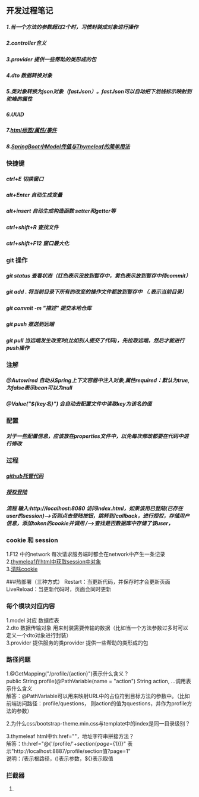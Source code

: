 ## 开发过程笔记

##### 1.当一个方法的参数超过2个时，习惯封装成对象进行操作
##### 2.controller含义
##### 3.provider  提供一些帮助的类形成的包
##### 4.dto  数据转换对象
##### 5.类对象转换为json对象（fastJson）。fastJson可以自动把下划线标示映射到驼峰的属性
##### 6.UUID
##### 7.[html标签/属性/事件](https://www.w3school.com.cn/tags/tag_form.asp)  
##### 8.[SpringBoot中Model传值与Thymeleaf的简单用法](https://blog.csdn.net/weixin_43055096/article/details/87704493)
### 快捷键
##### ctrl+E  切换窗口
##### alt+Enter  自动生成变量
##### alt+insert  自动生成构造函数 setter和getter等
##### ctrl+shift+R   查找文件
##### ctrl+shift+F12   窗口最大化

### git 操作
##### git status  查看状态（红色表示没放到暂存中，黄色表示放到暂存中待commit）
##### git add .   将当前目录下所有的改变的操作文件都放到暂存中 （.表示当前目录）
##### git commit -m "描述"   提交本地仓库
##### git push    推送到远端  
##### git pull    当远端发生改变时(比如别人提交了代码)，先拉取远端，然后才能进行push操作

### 注解
##### @Autowired 自动从Spring上下文容器中注入对象,属性required：默认为true,为false表示bean可以为null
##### @Value("${key名}") 会自动去配置文件中读取key为该名的值

### 配置
##### 对于一些配置信息，应该放在properties文件中，以免每次修改都要在代码中进行修改

### 过程
##### [github托管代码](https://github.com/chenyidao/test)
##### [授权登陆](https://developer.github.com/apps/building-oauth-apps/authorizing-oauth-apps/)
##### 流程  输入:http://localhost:8080  访问index.html，如果该用已登陆(已存在user的session)—>否则点击登陆按钮，跳转到/callback，进行授权，存储用户信息，添加token的cookie并调用 /—>查找是否数据库中存储了该user，

### cookie 和 session
1.F12 中的network   每次请求服务端时都会在network中产生一条记录  
2.[thymeleaf在html中获取session中对象](https://blog.csdn.net/hry2015/article/details/73253080)  
3.[清除cookie](https://blog.csdn.net/w4bobo/article/details/8278820)  

###热部署（三种方式）
Restart：当更新代码，并保存时才会更新页面  
LiveReload：当更新代码时，页面会同时更新  

### 每个模块对应内容
1.model 对应 数据库表  
2.dto 数据传输对象 用来封装需要传输的数据（比如当一个方法参数过多时可以定义一个dto对象进行封装）  
3.provider 提供服务的类provider  提供一些帮助的类形成的包  
### 路径问题
1.@GetMapping("/profile/{action}")表示什么含义？  
public String profile(@PathVariable(name = "action") String action, ...调用表示什么含义  
解答：@PathVariable可以用来映射URL中的占位符到目标方法的参数中。（比如前端访问路径：profile/questions，
则action的值为questions，并作为profile方法的参数）  

2.为什么css/bootstrap-theme.min.css与template中的index是同一目录级别？  

3.thymeleaf html中th:href=""，地址字符串拼接方法？  
解答：th:href="@{'/profile/'+${section}(page=${1})}" 表示"http://localhost:8887/profile/section值?page=1"  
说明：/表示根路径，()表示参数，${}表示取值  

### 拦截器
1.